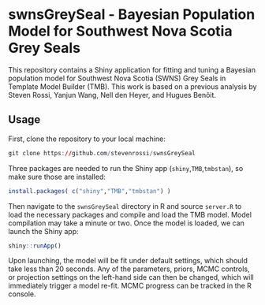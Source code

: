 # swnsGreySeal - Bayesian Population Model for Southwest Nova Scotia Grey Seals

This repository contains a Shiny application for fitting and tuning a Bayesian population model for Southwest Nova Scotia (SWNS) Grey Seals in Template Model Builder (TMB). This work is based on a previous analysis by Steven Rossi, Yanjun Wang, Nell den Heyer, and Hugues Benôit.

## Usage

First, clone the repository to your local machine:

```R
git clone https://github.com/stevenrossi/swnsGreySeal
```

Three packages are needed to run the Shiny app (`shiny`,`TMB`,`tmbstan`), so make sure those are installed:

```R
install.packages( c("shiny","TMB","tmbstan") )
```

Then navigate to the `swnsGreySeal` directory in R and source `server.R` to load the necessary packages and compile and load the TMB model. Model compilation may take a minute or two. Once the model is loaded, we can launch the Shiny app:

```R
shiny::runApp()
```

Upon launching, the model will be fit under default settings, which should take less than 20 seconds. Any of the parameters, priors, MCMC controls, or projection settings on the left-hand side can then be changed, which will immediately trigger a model re-fit. MCMC progress can be tracked in the R console.

